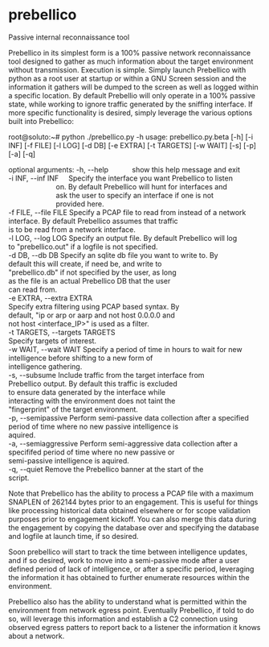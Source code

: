 # prebellico
Passive internal reconnaissance tool

Prebellico in its simplest form is a 100% passive network reconnaissance tool designed to gather as much information about the target environment without transmission. Execution is simple. Simply launch Prebellico with python as a root user at startup or within a GNU Screen session and the information it gathers will be dumped to the screen as well as logged within a specific location. By default Prebellio will only operate in a 100% passive state, while working to ignore traffic generated by the sniffing interface. If more specific functionality is desired, simply leverage the various options built into Prebellico:

root@soluto:~# python ./prebellico.py -h
usage: prebellico.py.beta [-h] [-i INF] [-f FILE] [-l LOG] [-d DB] [-e EXTRA]
                          [-t TARGETS] [-w WAIT] [-s] [-p] [-a] [-q]

optional arguments:
  -h, --help&nbsp;&nbsp;&nbsp;&nbsp;&nbsp;&nbsp;&nbsp;&nbsp;&nbsp;&nbsp;&nbsp;&nbsp;show this help message and exit<br />
  -i INF, --inf INF&nbsp;&nbsp;&nbsp;&nbsp;&nbsp;Specify the interface you want Prebellico to listen<br />&nbsp;&nbsp;&nbsp;&nbsp;&nbsp;&nbsp;&nbsp;&nbsp;&nbsp;&nbsp;&nbsp;&nbsp;&nbsp;&nbsp;&nbsp;&nbsp;&nbsp;&nbsp;&nbsp;&nbsp;&nbsp;&nbsp;&nbsp;&nbsp;on. By default Prebellico will hunt for interfaces and<br />
&nbsp;&nbsp;&nbsp;&nbsp;&nbsp;&nbsp;&nbsp;&nbsp;&nbsp;&nbsp;&nbsp;&nbsp;&nbsp;&nbsp;&nbsp;&nbsp;&nbsp;&nbsp;&nbsp;&nbsp;&nbsp;&nbsp;&nbsp;&nbsp;ask the user to specify an interface if one is not<br />
&nbsp;&nbsp;&nbsp;&nbsp;&nbsp;&nbsp;&nbsp;&nbsp;&nbsp;&nbsp;&nbsp;&nbsp;&nbsp;&nbsp;&nbsp;&nbsp;&nbsp;&nbsp;&nbsp;&nbsp;&nbsp;&nbsp;&nbsp;&nbsp;provided here.<br />
  -f FILE, --file FILE  Specify a PCAP file to read from instead of a network<br />
                        interface. By default Prebellico assumes that traffic<br />
                        is to be read from a network interface.<br />
  -l LOG, --log LOG     Specify an output file. By default Prebellico will log<br />
                        to "prebellico.out" if a logfile is not specified.<br />
  -d DB, --db DB        Specify an sqlite db file you want to write to. By<br />
                        default this will create, if need be, and write to<br />
                        "prebellico.db" if not specified by the user, as long<br />
                        as the file is an actual Prebellico DB that the user<br />
                        can read from.<br />
  -e EXTRA, --extra EXTRA<br />
                        Specify extra filtering using PCAP based syntax. By<br />
                        default, "ip or arp or aarp and not host 0.0.0.0 and<br />
                        not host <interface_IP>" is used as a filter.<br />
  -t TARGETS, --targets TARGETS<br />
                        Specify targets of interest.<br />
  -w WAIT, --wait WAIT  Specify a period of time in hours to wait for new<br />
                        intelligence before shifting to a new form of<br />
                        intelligence gathering.<br />
  -s, --subsume         Include traffic from the target interface from<br />
                        Prebellico output. By default this traffic is excluded<br />
                        to ensure data generated by the interface while<br />
                        interacting with the environment does not taint the<br />
                        "fingerprint" of the target environment.<br />
  -p, --semipassive     Perform semi-passive data collection after a specified<br />
                        period of time where no new passive intelligence is<br />
                        aquired.<br />
  -a, --semiaggressive  Perform semi-aggressive data collection after a<br />
                        specififed period of time where no new passive or<br />
                        semi-passive intelligence is aquired.<br />
  -q, --quiet           Remove the Prebellico banner at the start of the<br />
                        script.<br />

Note that Prebellico has the ability to process a PCAP file with a maximum SNAPLEN of 262144 bytes prior to an engagement. This is useful for things like processing historical data obtained elsewhere or for scope validation purposes prior to engagement kickoff. You can also merge this data during the engagement by copying the database over and specifying the database and logfile at launch time, if so desired.

Soon prebellico will start to track the time between intelligence updates, and if so desired, work to move into a semi-passive mode after a user defined period of lack of intelligence, or after a specific period, leveraging the information it has obtained to further enumerate resources within the environment.

Prebellico also has the ability to understand what is permitted within the environment from network egress point. Eventually Prebellico, if told to do so, will leverage this information and establish a C2 connection using observed egress patters to report back to a listener the information it knows about a network.
